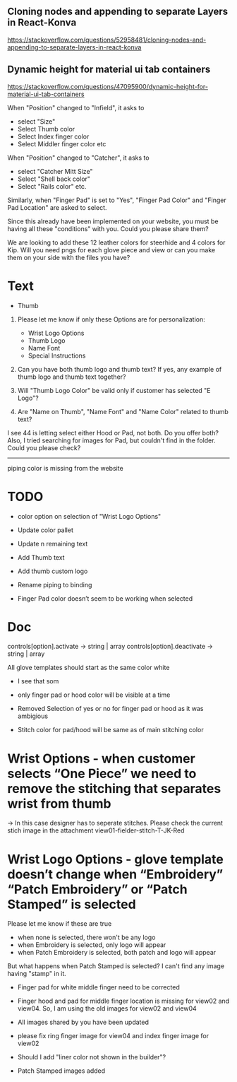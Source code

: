 ## Cloning nodes and appending to separate Layers in React-Konva
https://stackoverflow.com/questions/52958481/cloning-nodes-and-appending-to-separate-layers-in-react-konva

## Dynamic height for material ui tab containers
https://stackoverflow.com/questions/47095900/dynamic-height-for-material-ui-tab-containers

When "Position" changed to "Infield", it asks to 
- select "Size"
- Select Thumb color
- Select Index finger color
- Select Middler finger color etc

When "Position" changed to "Catcher", it asks to 
- select "Catcher Mitt Size"
- Select "Shell back color"
- Select "Rails color" etc.

Similarly, when "Finger Pad" is set to "Yes", "Finger Pad Color" and "Finger Pad Location" are asked to select.

Since this already have been implemented on your website, you must be having all these "conditions" with you.
Could you please share them? 


We are looking to add these 12 leather colors for steerhide and 4 colors for Kip. Will you need pngs for each glove piece and view or can you make them on your side with the files you have?

# Text
- Thumb



1. Please let me know if only these Options are for personalization:
   - Wrist Logo Options
   - Thumb Logo
   - Name Font
   - Special Instructions


2. Can you have both thumb logo and thumb text? If yes, any example of thumb logo and thumb text together?

3. Will "Thumb Logo Color" be valid only if customer has selected "E Logo"?

4. Are "Name on Thumb", "Name Font" and "Name Color" related to thumb text?


I see 44 is letting select either Hood or Pad, not both. Do you offer both?
Also, I tried searching for images for Pad, but couldn't find in the folder. Could you please check?


-----------
piping color is missing from the website



# TODO
- color option on selection of "Wrist Logo Options"

- Update color pallet
- Update n remaining text
- Add Thumb text
- Add thumb custom logo
- Rename piping to binding
- Finger Pad color doesn’t seem to be working when selected



# Doc
controls[option].activate -> string | array
controls[option].deactivate -> string | array

All glove templates should start as the same color white
- I see that som


- only finger pad or hood color will be visible at a time
- Removed Selection of yes or no for finger pad or hood as it was ambigious
- Stitch color for pad/hood will be same as of main stitching color

# Wrist Options - when customer selects “One Piece” we need to remove the stitching that separates wrist from thumb
-> In this case designer has to seperate stitches. Please check the current stich image in the attachment
view01-fielder-stitch-T-JK-Red

# Wrist Logo Options - glove template doesn’t change when “Embroidery” “Patch Embroidery” or “Patch Stamped” is selected
Please let me know if these are true
- when none is selected, there won't be any logo
- when Embroidery is selected, only logo will appear
- when Patch Embroidery is selected, both patch and logo will appear

But what happens when Patch Stamped is selected? I can't find any image having "stamp" in it.


- Finger pad for white middle finger need to be corrected
- Finger hood and pad for middle finger location is missing for view02 and view04. So, I am using the old images for view02 and view04
- All images shared by you have been updated
- please fix ring finger image for view04 and index finger image for view02


- Should I add "liner color not shown in the builder"?

- Patch Stamped images added